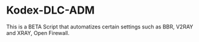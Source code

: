 # Kodex-DLC-ADM
This is a BETA Script that automatizes certain settings such as BBR, V2RAY and XRAY, Open Firewall.
